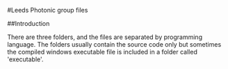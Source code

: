 #Leeds Photonic group files

##Introduction

There are three folders, and the files are separated by programming language. The folders usually contain the source code 
only but sometimes the compiled windows executable file is included in a folder called 'executable'.
